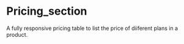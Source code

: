 # Pricing_section

A fully responsive pricing table to list the price of diiferent plans in a product.
